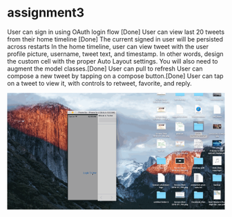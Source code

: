 # assignment3

User can sign in using OAuth login flow [Done]
User can view last 20 tweets from their home timeline [Done]
The current signed in user will be persisted across restarts
In the home timeline, user can view tweet with the user profile picture, username, tweet text, and timestamp. In other words, design the custom cell with the proper Auto Layout settings. You will also need to augment the model classes.[Done]
User can pull to refresh
User can compose a new tweet by tapping on a compose button.[Done]
User can tap on a tweet to view it, with controls to retweet, favorite, and reply.

<img src="https://github.com/abhinavmathur84/assignment3/blob/master/assignment3-1.gif">
